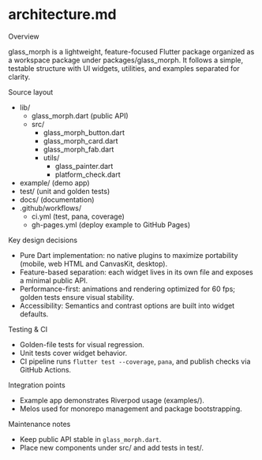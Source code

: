 # architecture.md

Overview

glass_morph is a lightweight, feature-focused Flutter package organized as a workspace package under packages/glass_morph. It follows a simple, testable structure with UI widgets, utilities, and examples separated for clarity.

Source layout

- lib/
  - glass_morph.dart (public API)
  - src/
    - glass_morph_button.dart
    - glass_morph_card.dart
    - glass_morph_fab.dart
    - utils/
      - glass_painter.dart
      - platform_check.dart
- example/ (demo app)
- test/ (unit and golden tests)
- docs/ (documentation)
- .github/workflows/
  - ci.yml (test, pana, coverage)
  - gh-pages.yml (deploy example to GitHub Pages)

Key design decisions

- Pure Dart implementation: no native plugins to maximize portability (mobile, web HTML and CanvasKit, desktop).
- Feature-based separation: each widget lives in its own file and exposes a minimal public API.
- Performance-first: animations and rendering optimized for 60 fps; golden tests ensure visual stability.
- Accessibility: Semantics and contrast options are built into widget defaults.

Testing & CI

- Golden-file tests for visual regression.
- Unit tests cover widget behavior.
- CI pipeline runs `flutter test --coverage`, `pana`, and publish checks via GitHub Actions.

Integration points

- Example app demonstrates Riverpod usage (examples/).
- Melos used for monorepo management and package bootstrapping.

Maintenance notes

- Keep public API stable in `glass_morph.dart`.
- Place new components under src/ and add tests in test/.

